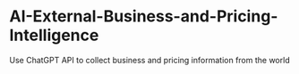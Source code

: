 # AI-External-Business-and-Pricing-Intelligence
Use ChatGPT API to collect business and pricing information from the world
